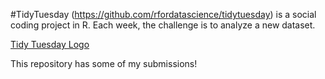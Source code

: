 #TidyTuesday (https://github.com/rfordatascience/tidytuesday) is a social coding project in R. Each week, the challenge is to analyze a new dataset.

[Tidy Tuesday Logo](tidy_tuesday.png)

This repository has some of my submissions!

